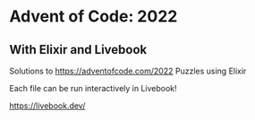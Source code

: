# Advent of Code: 2022

## With Elixir and Livebook

Solutions to https://adventofcode.com/2022 Puzzles using Elixir

Each file can be run interactively in Livebook!

https://livebook.dev/
